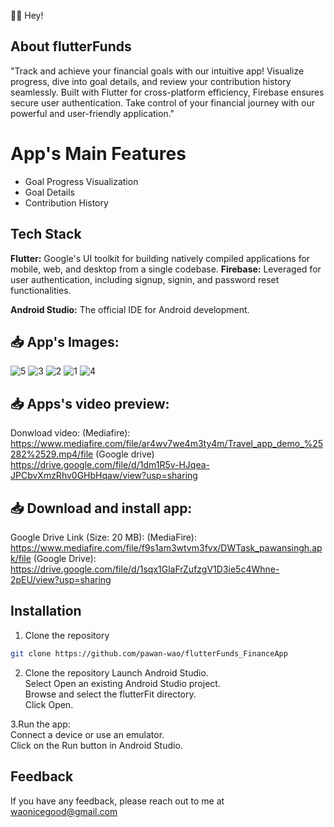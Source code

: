 📰📱 Hey!

##  About flutterFunds

"Track and achieve your financial goals with our intuitive app! Visualize progress, dive into goal details, and review your contribution history seamlessly. Built with Flutter for cross-platform efficiency, Firebase ensures secure user authentication. Take control of your financial journey with our powerful and user-friendly application."

# App's Main Features
- Goal Progress Visualization
- Goal Details
- Contribution History
  
## Tech Stack
**Flutter:** Google's UI toolkit for building natively compiled applications for mobile, web, and desktop from a single codebase.
**Firebase:** Leveraged for user authentication, including signup, signin, and password reset functionalities.

**Android Studio:** The official IDE for Android development.
## 📥 App's Images:
![5](https://github.com/pawan-wao/DhiWise_FlutterTask/assets/119276655/958e537a-24d5-4dd9-9592-2f24e042955c)
![3](https://github.com/pawan-wao/DhiWise_FlutterTask/assets/119276655/9124c039-4437-4335-be2c-f92cf1ae6b0c)
![2](https://github.com/pawan-wao/DhiWise_FlutterTask/assets/119276655/84716e07-0626-45dd-b0c3-de97e461d8d0)
![1](https://github.com/pawan-wao/DhiWise_FlutterTask/assets/119276655/6081b052-5002-40cf-98d0-2365c12bb225)
![4](https://github.com/pawan-wao/DhiWise_FlutterTask/assets/119276655/9c233de7-b3ea-48ea-b2c5-da53953e1fb3)

## 📥 Apps's video preview:
Donwload video:
(Mediafire): https://www.mediafire.com/file/ar4wv7we4m3ty4m/Travel_app_demo_%25282%2529.mp4/file
(Google drive) https://drive.google.com/file/d/1dm1R5v-HJqea-JPCbvXmzRhv0GHbHqaw/view?usp=sharing 


## 📥 Download and install app:

Google Drive Link (Size: 20 MB):
(MediaFire): https://www.mediafire.com/file/f9s1am3wtvm3fvx/DWTask_pawansingh.apk/file
(Google Drive): https://drive.google.com/file/d/1sqx1GlaFrZufzgV1D3ie5c4Whne-2pEU/view?usp=sharing


## Installation
1. Clone the repository

```bash
git clone https://github.com/pawan-wao/flutterFunds_FinanceApp
```
2. Clone the repository
Launch Android Studio.\
Select Open an existing Android Studio project.\
Browse and select the flutterFit directory.\
Click Open.    

3.Run the app:\
Connect a device or use an emulator.\
Click on the Run button in Android Studio.

## Feedback
If you have any feedback, please reach out to me at waonicegood@gmail.com

